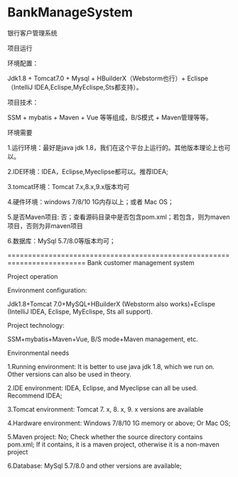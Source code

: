 # BankManageSystem
银行客户管理系统

项目运行

环境配置：

Jdk1.8 + Tomcat7.0 + Mysql + HBuilderX（Webstorm也行）+ Eclispe（IntelliJ IDEA,Eclispe,MyEclispe,Sts都支持）。

项目技术：

SSM + mybatis + Maven + Vue 等等组成，B/S模式 + Maven管理等等。

环境需要

1.运行环境：最好是java jdk 1.8，我们在这个平台上运行的。其他版本理论上也可以。

2.IDE环境：IDEA，Eclipse,Myeclipse都可以。推荐IDEA;

3.tomcat环境：Tomcat 7.x,8.x,9.x版本均可

4.硬件环境：windows 7/8/10 1G内存以上；或者 Mac OS；

5.是否Maven项目: 否；查看源码目录中是否包含pom.xml；若包含，则为maven项目，否则为非maven项目

6.数据库：MySql 5.7/8.0等版本均可；






=========================================================================
Bank customer management system


Project operation



Environment configuration:



Jdk1.8+Tomcat 7.0+MySQL+HBuilderX (Webstorm also works)+Eclispe (IntelliJ IDEA, Eclispe, MyEclispe, Sts all support).



Project technology:



SSM+mybatis+Maven+Vue, B/S mode+Maven management, etc.



Environmental needs



1.Running environment: It is better to use java jdk 1.8, which we run on. Other versions can also be used in theory.



2.IDE environment: IDEA, Eclipse, and Myeclipse can all be used. Recommend IDEA;



3.Tomcat environment: Tomcat 7. x, 8. x, 9. x versions are available



4.Hardware environment: Windows 7/8/10 1G memory or above; Or Mac OS;



5.Maven project: No; Check whether the source directory contains pom.xml; If it contains, it is a maven project, otherwise it is a non-maven project



6.Database: MySql 5.7/8.0 and other versions are available;
